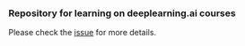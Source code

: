 ### Repository for learning on deeplearning.ai courses

Please check the [issue](https://github.com/tuananhhedspibk/TensorflowCertificate/issues) for more details.
